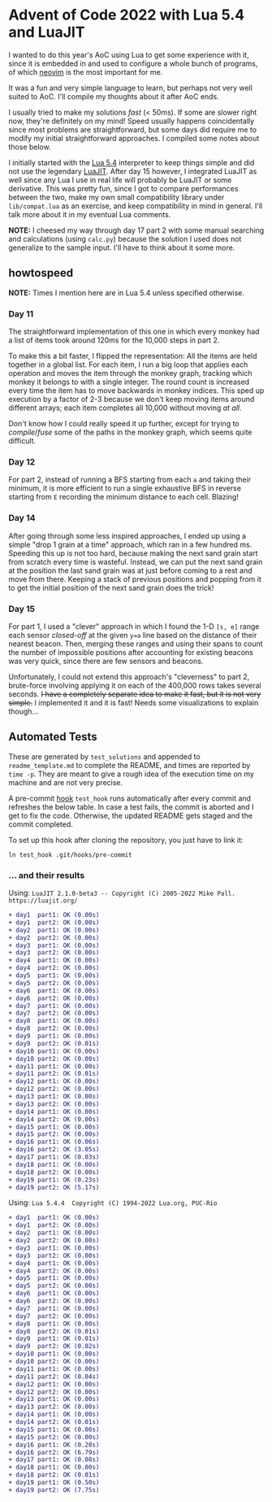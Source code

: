 # Advent of Code 2022 with Lua 5.4 and LuaJIT

I wanted to do this year's AoC using Lua to get some experience with it, since it is embedded in and used to configure a whole bunch of programs, of which [neovim](https://neovim.io/) is the most important for me. 

It was a fun and very simple language to learn, but perhaps not very well suited to AoC. I'll compile my thoughts about it after AoC ends.

I usually tried to make my solutions _fast_ (< 50ms). If some are slower right now, they're definitely on my mind! Speed usually happens coincidentally since most problems are straightforward, but some days did require me to modify my initial straightforward approaches. I compiled some notes about those below. 

I initially started with the [Lua 5.4](https://www.lua.org/manual/5.4/manual.html) interpreter to keep things simple and did not use the legendary [LuaJIT](https://luajit.org/luajit.html). After day 15 however, I integrated LuaJIT as well since any Lua I use in real life will probably be LuaJIT or some derivative. This was pretty fun, since I got to compare performances between the two, make my own small compatibility library under `lib/compat.lua` as an exercise, and keep compatibility in mind in general. I'll talk more about it in my eventual Lua comments.

__NOTE:__ I cheesed my way through day 17 part 2 with some manual searching and calculations (using `calc.py`) because the solution I used does not generalize to the sample input. I'll have to think about it some more.

## howtospeed

__NOTE:__ Times I mention here are in Lua 5.4 unless specified otherwise.

### Day 11

The straightforward implementation of this one in which every monkey had a list of items took around 120ms for the 10,000 steps in part 2.

To make this a bit faster, I flipped the representation: All the items are held together in a global list. For each item, I run a big loop that applies each operation and moves the item through the monkey graph, tracking which monkey it belongs to with a single integer. The round count is increased every time the item has to move backwards in monkey indices. This sped up execution by a factor of 2-3 because we don't keep moving items around different arrays; each item completes all 10,000 without moving _at all_. 

Don't know how I could really speed it up further, except for trying to _compile_/_fuse_ some of the paths in the monkey graph, which seems quite difficult.

### Day 12

For part 2, instead of running a BFS starting from each `a` and taking their minimum, it is more efficient to run a single exhaustive BFS in reverse starting from `E` recording the minimum distance to each cell. Blazing!

### Day 14

After going through some less inspired approaches, I ended up using a simple "drop 1 grain at a time" approach, which ran in a few hundred ms. Speeding this up is not too hard, because making the next sand grain start from scratch every time is wasteful. Instead, we can put the next sand grain at the position the last sand grain was at just before coming to a rest and move from there. Keeping a stack of previous positions and popping from it to get the initial position of the next sand grain does the trick!

### Day 15

For part 1, I used a "clever" approach in which I found the 1-D `[s, e]` range each sensor _closed-off_ at the given `y=a` line based on the distance of their nearest beacon. Then, merging these ranges and using their spans to count the number of impossible positions after accounting for existing beacons was very quick, since there are few sensors and beacons. 

Unfortunately, I could not extend this approach's "cleverness" to part 2, brute-force involving applying it on each of the 400,000 rows takes several seconds. ~~I have a completely separate idea to make it fast, but it is not very simple.~~ I implemented it and it is fast! Needs some visualizations to explain though...

## Automated Tests

These are generated by `test_solutions` and appended to `readme_template.md` to complete the README, and times are reported by `time -p`. They are meant to give a rough idea of the execution time on my machine and are not very precise. 

A pre-commit [hook](https://githooks.com/) `test_hook` runs automatically after every commit and refreshes the below table. In case a test fails, the commit is aborted and I get to fix the code. Otherwise, the updated README gets staged and the commit completed.

To set up this hook after cloning the repository, you just have to link it:
```
ln test_hook .git/hooks/pre-commit
```

### ... and their results

Using: `LuaJIT 2.1.0-beta3 -- Copyright (C) 2005-2022 Mike Pall. https://luajit.org/`
```diff
+ day1	part1: OK (0.00s)
+ day1	part2: OK (0.00s)
+ day2	part1: OK (0.00s)
+ day2	part2: OK (0.00s)
+ day3	part1: OK (0.00s)
+ day3	part2: OK (0.00s)
+ day4	part1: OK (0.00s)
+ day4	part2: OK (0.00s)
+ day5	part1: OK (0.00s)
+ day5	part2: OK (0.00s)
+ day6	part1: OK (0.00s)
+ day6	part2: OK (0.00s)
+ day7	part1: OK (0.00s)
+ day7	part2: OK (0.00s)
+ day8	part1: OK (0.00s)
+ day8	part2: OK (0.00s)
+ day9	part1: OK (0.00s)
+ day9	part2: OK (0.01s)
+ day10	part1: OK (0.00s)
+ day10	part2: OK (0.00s)
+ day11	part1: OK (0.00s)
+ day11	part2: OK (0.01s)
+ day12	part1: OK (0.00s)
+ day12	part2: OK (0.00s)
+ day13	part1: OK (0.00s)
+ day13	part2: OK (0.00s)
+ day14	part1: OK (0.00s)
+ day14	part2: OK (0.00s)
+ day15	part1: OK (0.00s)
+ day15	part2: OK (0.00s)
+ day16	part1: OK (0.06s)
+ day16	part2: OK (3.05s)
+ day17	part1: OK (0.03s)
+ day18	part1: OK (0.00s)
+ day18	part2: OK (0.00s)
+ day19	part1: OK (0.23s)
+ day19	part2: OK (5.17s)
```
Using: `Lua 5.4.4  Copyright (C) 1994-2022 Lua.org, PUC-Rio`
```diff
+ day1	part1: OK (0.00s)
+ day1	part2: OK (0.00s)
+ day2	part1: OK (0.00s)
+ day2	part2: OK (0.00s)
+ day3	part1: OK (0.00s)
+ day3	part2: OK (0.00s)
+ day4	part1: OK (0.00s)
+ day4	part2: OK (0.00s)
+ day5	part1: OK (0.00s)
+ day5	part2: OK (0.00s)
+ day6	part1: OK (0.00s)
+ day6	part2: OK (0.00s)
+ day7	part1: OK (0.00s)
+ day7	part2: OK (0.00s)
+ day8	part1: OK (0.00s)
+ day8	part2: OK (0.01s)
+ day9	part1: OK (0.01s)
+ day9	part2: OK (0.02s)
+ day10	part1: OK (0.00s)
+ day10	part2: OK (0.00s)
+ day11	part1: OK (0.00s)
+ day11	part2: OK (0.04s)
+ day12	part1: OK (0.00s)
+ day12	part2: OK (0.00s)
+ day13	part1: OK (0.00s)
+ day13	part2: OK (0.00s)
+ day14	part1: OK (0.00s)
+ day14	part2: OK (0.01s)
+ day15	part1: OK (0.00s)
+ day15	part2: OK (0.00s)
+ day16	part1: OK (0.20s)
+ day16	part2: OK (6.79s)
+ day17	part1: OK (0.08s)
+ day18	part1: OK (0.00s)
+ day18	part2: OK (0.01s)
+ day19	part1: OK (0.50s)
+ day19	part2: OK (7.75s)
```


